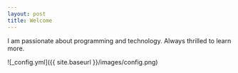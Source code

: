```yaml
---
layout: post
title: Welcome
---
```


I am passionate about programming and technology. Always thrilled to learn more. 


![_config.yml]({{ site.baseurl }}/images/config.png)

